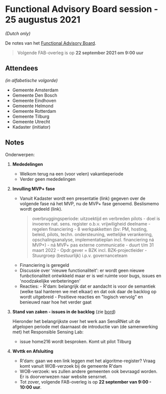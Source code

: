 # Functional Advisory Board session - 25 augustus 2021

_(Dutch only)_

De notes van het [Functional Advisory Board](../FAB.md).

> Volgende FAB-overleg is op **22 september 2021 om 9:00 uur**

## Attendees

_(in alfabetische volgorde)_

- Gemeente Amsterdam
- Gemeente Den Bosch
- Gemeente Eindhoven
- Gemeente Helmond
- Gemeente Rotterdam
- Gemeente Tilburg
- Gemeente Utrecht
- Kadaster (initiator)

## Notes

Onderwerpen:

1. **Mededelingen**
     
     - Welkom terug na een (voor velen) vakantieperiode
     - Verder geen mededelingen

2. **Invulling MVP+ fase**

    - Vanuit Kadaster wordt een presentatie (link) gegeven over de volgende fase ná het MVP, nu de MVP+ fase genoemd. Beslismemo wordt gedeeld (link).
       > overbruggingsperiode: uitzoektijd en verbreden pilots
          - doel is invoeren nat. sens. register o.b.v. vrijwiligheid deelname
          - regelen financiering
          - 8 werkpakketten (bv: PM, hosting, beleid, pilots, techn. ondersteuning, wettelijke verankering, opschalingsanalyse, implementatieplan incl. financiering ná MVP+)
          - ná MVP+ pas externe communicatie
          - duurt t/m 31 maart 2022
          - Opdr.gever = BZK incl. BZK-projectleider
          - Stuurgroep (bestuurlijk) i.p.v. governanceteam
    - Financiering is geregeld
    - Discussie over 'nieuwe functionaliteit': er wordt geen nieuwe funbctionaliteit ontwikkeld maar er is wel ruimte voor bugs, issues en 'noodzakelijke verbeteringen'
    - Reacties:
          - R'dam: belangrijk dat er aandacht is voor de semantiek (welke taal hanteren we met elkaar) en dat ook daar de backlog op wordt uitgebreid
          - Positieve reacties en "logisch vervolg" en benieuwd naar hoe het verder gaat

3. **Stand van zaken - issues in de backlog** (zie [bord](https://github.com/orgs/kadaster-labs/projects/1))
   
     Hieronder het belangrijkste over het werk aan SensRNet uit de afgelopen periode met daarnaast de introductie van (de samenwerking met) het Responsible Sensing Lab:
     - issue home216 wordt besproken. Komt uit pilot Tilburg
 

4. **Wvttk en Afsluiting**
   

     - R'dam: gaan we een link leggen met het algoritme-register? Vraag komt vanuit WOB-verzoek bij de gemeente R'dam
     - WOB-verzoek: ws zullen andere gemeenten ook bevraagd worden. Er is doorverwezen naar website sensrnet. 
     - Tot zover, volgende FAB-overleg is op **22 september van 9:00 - 10:00 uur**.
